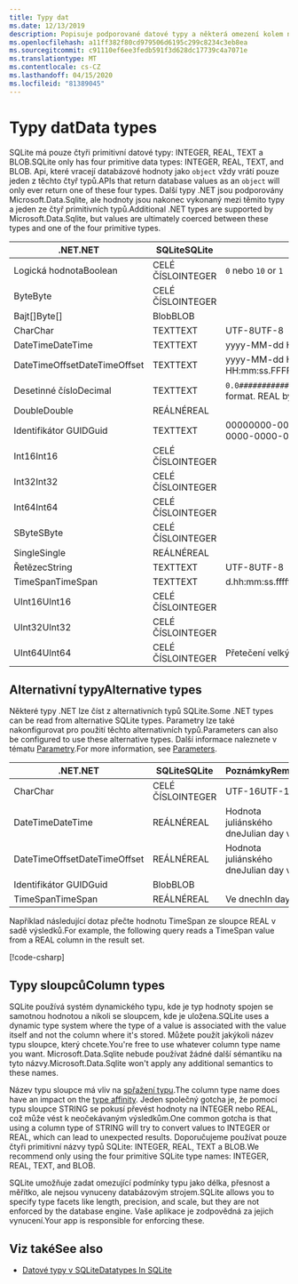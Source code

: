 ```yaml
---
title: Typy dat
ms.date: 12/13/2019
description: Popisuje podporované datové typy a některá omezení kolem nich.
ms.openlocfilehash: a11ff382f80cd979506d6195c299c8234c3eb8ea
ms.sourcegitcommit: c91110ef6ee3fedb591f3d628dc17739c4a7071e
ms.translationtype: MT
ms.contentlocale: cs-CZ
ms.lasthandoff: 04/15/2020
ms.locfileid: "81389045"
---
```

# <a name="data-types"></a><span data-ttu-id="f956d-103">Typy dat</span><span class="sxs-lookup"><span data-stu-id="f956d-103">Data types</span></span>

<span data-ttu-id="f956d-104">SQLite má pouze čtyři primitivní datové typy: INTEGER, REAL, TEXT a BLOB.</span><span class="sxs-lookup"><span data-stu-id="f956d-104">SQLite only has four primitive data types: INTEGER, REAL, TEXT, and BLOB.</span></span> <span data-ttu-id="f956d-105">Api, které vracejí databázové hodnoty jako `object` vždy vrátí pouze jeden z těchto čtyř typů.</span><span class="sxs-lookup"><span data-stu-id="f956d-105">APIs that return database values as an `object` will only ever return one of these four types.</span></span> <span data-ttu-id="f956d-106">Další typy .NET jsou podporovány Microsoft.Data.Sqlite, ale hodnoty jsou nakonec vykonaný mezi těmito typy a jeden ze čtyř primitivních typů.</span><span class="sxs-lookup"><span data-stu-id="f956d-106">Additional .NET types are supported by Microsoft.Data.Sqlite, but values are ultimately coerced between these types and one of the four primitive types.</span></span>

| <span data-ttu-id="f956d-107">.NET</span><span class="sxs-lookup"><span data-stu-id="f956d-107">.NET</span></span>           | <span data-ttu-id="f956d-108">SQLite</span><span class="sxs-lookup"><span data-stu-id="f956d-108">SQLite</span></span>  | <span data-ttu-id="f956d-109">Poznámky</span><span class="sxs-lookup"><span data-stu-id="f956d-109">Remarks</span></span>                                                       |
| -------------- | ------- | ------------------------------------------------------------- |
| <span data-ttu-id="f956d-110">Logická hodnota</span><span class="sxs-lookup"><span data-stu-id="f956d-110">Boolean</span></span>        | <span data-ttu-id="f956d-111">CELÉ ČÍSLO</span><span class="sxs-lookup"><span data-stu-id="f956d-111">INTEGER</span></span> | <span data-ttu-id="f956d-112">`0` nebo `1`</span><span class="sxs-lookup"><span data-stu-id="f956d-112">`0` or `1`</span></span>                                                    |
| <span data-ttu-id="f956d-113">Byte</span><span class="sxs-lookup"><span data-stu-id="f956d-113">Byte</span></span>           | <span data-ttu-id="f956d-114">CELÉ ČÍSLO</span><span class="sxs-lookup"><span data-stu-id="f956d-114">INTEGER</span></span> |                                                               |
| <span data-ttu-id="f956d-115">Bajt[]</span><span class="sxs-lookup"><span data-stu-id="f956d-115">Byte[]</span></span>         | <span data-ttu-id="f956d-116">Blob</span><span class="sxs-lookup"><span data-stu-id="f956d-116">BLOB</span></span>    |                                                               |
| <span data-ttu-id="f956d-117">Char</span><span class="sxs-lookup"><span data-stu-id="f956d-117">Char</span></span>           | <span data-ttu-id="f956d-118">TEXT</span><span class="sxs-lookup"><span data-stu-id="f956d-118">TEXT</span></span>    | <span data-ttu-id="f956d-119">UTF-8</span><span class="sxs-lookup"><span data-stu-id="f956d-119">UTF-8</span></span>                                                         |
| <span data-ttu-id="f956d-120">DateTime</span><span class="sxs-lookup"><span data-stu-id="f956d-120">DateTime</span></span>       | <span data-ttu-id="f956d-121">TEXT</span><span class="sxs-lookup"><span data-stu-id="f956d-121">TEXT</span></span>    | <span data-ttu-id="f956d-122">yyyy-MM-dd HH:mm:ss. FFFFFFF</span><span class="sxs-lookup"><span data-stu-id="f956d-122">yyyy-MM-dd HH:mm:ss.FFFFFFF</span></span>                                   |
| <span data-ttu-id="f956d-123">DateTimeOffset</span><span class="sxs-lookup"><span data-stu-id="f956d-123">DateTimeOffset</span></span> | <span data-ttu-id="f956d-124">TEXT</span><span class="sxs-lookup"><span data-stu-id="f956d-124">TEXT</span></span>    | <span data-ttu-id="f956d-125">yyyy-MM-dd HH:mm:ss. FFFFFFFzzz</span><span class="sxs-lookup"><span data-stu-id="f956d-125">yyyy-MM-dd HH:mm:ss.FFFFFFFzzz</span></span>                                |
| <span data-ttu-id="f956d-126">Desetinné číslo</span><span class="sxs-lookup"><span data-stu-id="f956d-126">Decimal</span></span>        | <span data-ttu-id="f956d-127">TEXT</span><span class="sxs-lookup"><span data-stu-id="f956d-127">TEXT</span></span>    | <span data-ttu-id="f956d-128">`0.0###########################`Formát.</span><span class="sxs-lookup"><span data-stu-id="f956d-128">`0.0###########################` format.</span></span> <span data-ttu-id="f956d-129">REAL by byl ztrátový.</span><span class="sxs-lookup"><span data-stu-id="f956d-129">REAL would be lossy.</span></span> |
| <span data-ttu-id="f956d-130">Double</span><span class="sxs-lookup"><span data-stu-id="f956d-130">Double</span></span>         | <span data-ttu-id="f956d-131">REÁLNÉ</span><span class="sxs-lookup"><span data-stu-id="f956d-131">REAL</span></span>    |                                                               |
| <span data-ttu-id="f956d-132">Identifikátor GUID</span><span class="sxs-lookup"><span data-stu-id="f956d-132">Guid</span></span>           | <span data-ttu-id="f956d-133">TEXT</span><span class="sxs-lookup"><span data-stu-id="f956d-133">TEXT</span></span>    | <span data-ttu-id="f956d-134">00000000-0000-0000-0000-000000000000</span><span class="sxs-lookup"><span data-stu-id="f956d-134">00000000-0000-0000-0000-000000000000</span></span>                          |
| <span data-ttu-id="f956d-135">Int16</span><span class="sxs-lookup"><span data-stu-id="f956d-135">Int16</span></span>          | <span data-ttu-id="f956d-136">CELÉ ČÍSLO</span><span class="sxs-lookup"><span data-stu-id="f956d-136">INTEGER</span></span> |                                                               |
| <span data-ttu-id="f956d-137">Int32</span><span class="sxs-lookup"><span data-stu-id="f956d-137">Int32</span></span>          | <span data-ttu-id="f956d-138">CELÉ ČÍSLO</span><span class="sxs-lookup"><span data-stu-id="f956d-138">INTEGER</span></span> |                                                               |
| <span data-ttu-id="f956d-139">Int64</span><span class="sxs-lookup"><span data-stu-id="f956d-139">Int64</span></span>          | <span data-ttu-id="f956d-140">CELÉ ČÍSLO</span><span class="sxs-lookup"><span data-stu-id="f956d-140">INTEGER</span></span> |                                                               |
| <span data-ttu-id="f956d-141">SByte</span><span class="sxs-lookup"><span data-stu-id="f956d-141">SByte</span></span>          | <span data-ttu-id="f956d-142">CELÉ ČÍSLO</span><span class="sxs-lookup"><span data-stu-id="f956d-142">INTEGER</span></span> |                                                               |
| <span data-ttu-id="f956d-143">Single</span><span class="sxs-lookup"><span data-stu-id="f956d-143">Single</span></span>         | <span data-ttu-id="f956d-144">REÁLNÉ</span><span class="sxs-lookup"><span data-stu-id="f956d-144">REAL</span></span>    |                                                               |
| <span data-ttu-id="f956d-145">Řetězec</span><span class="sxs-lookup"><span data-stu-id="f956d-145">String</span></span>         | <span data-ttu-id="f956d-146">TEXT</span><span class="sxs-lookup"><span data-stu-id="f956d-146">TEXT</span></span>    | <span data-ttu-id="f956d-147">UTF-8</span><span class="sxs-lookup"><span data-stu-id="f956d-147">UTF-8</span></span>                                                         |
| <span data-ttu-id="f956d-148">TimeSpan</span><span class="sxs-lookup"><span data-stu-id="f956d-148">TimeSpan</span></span>       | <span data-ttu-id="f956d-149">TEXT</span><span class="sxs-lookup"><span data-stu-id="f956d-149">TEXT</span></span>    | <span data-ttu-id="f956d-150">d.hh:mm:ss.fffffff</span><span class="sxs-lookup"><span data-stu-id="f956d-150">d.hh:mm:ss.fffffff</span></span>                                            |
| <span data-ttu-id="f956d-151">UInt16</span><span class="sxs-lookup"><span data-stu-id="f956d-151">UInt16</span></span>         | <span data-ttu-id="f956d-152">CELÉ ČÍSLO</span><span class="sxs-lookup"><span data-stu-id="f956d-152">INTEGER</span></span> |                                                               |
| <span data-ttu-id="f956d-153">UInt32</span><span class="sxs-lookup"><span data-stu-id="f956d-153">UInt32</span></span>         | <span data-ttu-id="f956d-154">CELÉ ČÍSLO</span><span class="sxs-lookup"><span data-stu-id="f956d-154">INTEGER</span></span> |                                                               |
| <span data-ttu-id="f956d-155">UInt64</span><span class="sxs-lookup"><span data-stu-id="f956d-155">UInt64</span></span>         | <span data-ttu-id="f956d-156">CELÉ ČÍSLO</span><span class="sxs-lookup"><span data-stu-id="f956d-156">INTEGER</span></span> | <span data-ttu-id="f956d-157">Přetečení velkých hodnot</span><span class="sxs-lookup"><span data-stu-id="f956d-157">Large values overflow</span></span>                                         |

## <a name="alternative-types"></a><span data-ttu-id="f956d-158">Alternativní typy</span><span class="sxs-lookup"><span data-stu-id="f956d-158">Alternative types</span></span>

<span data-ttu-id="f956d-159">Některé typy .NET lze číst z alternativních typů SQLite.</span><span class="sxs-lookup"><span data-stu-id="f956d-159">Some .NET types can be read from alternative SQLite types.</span></span> <span data-ttu-id="f956d-160">Parametry lze také nakonfigurovat pro použití těchto alternativních typů.</span><span class="sxs-lookup"><span data-stu-id="f956d-160">Parameters can also be configured to use these alternative types.</span></span> <span data-ttu-id="f956d-161">Další informace naleznete v tématu [Parametry](parameters.md#alternative-types).</span><span class="sxs-lookup"><span data-stu-id="f956d-161">For more information, see [Parameters](parameters.md#alternative-types).</span></span>

| <span data-ttu-id="f956d-162">.NET</span><span class="sxs-lookup"><span data-stu-id="f956d-162">.NET</span></span>           | <span data-ttu-id="f956d-163">SQLite</span><span class="sxs-lookup"><span data-stu-id="f956d-163">SQLite</span></span>  | <span data-ttu-id="f956d-164">Poznámky</span><span class="sxs-lookup"><span data-stu-id="f956d-164">Remarks</span></span>          |
| -------------- | ------- | ---------------- |
| <span data-ttu-id="f956d-165">Char</span><span class="sxs-lookup"><span data-stu-id="f956d-165">Char</span></span>           | <span data-ttu-id="f956d-166">CELÉ ČÍSLO</span><span class="sxs-lookup"><span data-stu-id="f956d-166">INTEGER</span></span> | <span data-ttu-id="f956d-167">UTF-16</span><span class="sxs-lookup"><span data-stu-id="f956d-167">UTF-16</span></span>           |
| <span data-ttu-id="f956d-168">DateTime</span><span class="sxs-lookup"><span data-stu-id="f956d-168">DateTime</span></span>       | <span data-ttu-id="f956d-169">REÁLNÉ</span><span class="sxs-lookup"><span data-stu-id="f956d-169">REAL</span></span>    | <span data-ttu-id="f956d-170">Hodnota juliánského dne</span><span class="sxs-lookup"><span data-stu-id="f956d-170">Julian day value</span></span> |
| <span data-ttu-id="f956d-171">DateTimeOffset</span><span class="sxs-lookup"><span data-stu-id="f956d-171">DateTimeOffset</span></span> | <span data-ttu-id="f956d-172">REÁLNÉ</span><span class="sxs-lookup"><span data-stu-id="f956d-172">REAL</span></span>    | <span data-ttu-id="f956d-173">Hodnota juliánského dne</span><span class="sxs-lookup"><span data-stu-id="f956d-173">Julian day value</span></span> |
| <span data-ttu-id="f956d-174">Identifikátor GUID</span><span class="sxs-lookup"><span data-stu-id="f956d-174">Guid</span></span>           | <span data-ttu-id="f956d-175">Blob</span><span class="sxs-lookup"><span data-stu-id="f956d-175">BLOB</span></span>    |                  |
| <span data-ttu-id="f956d-176">TimeSpan</span><span class="sxs-lookup"><span data-stu-id="f956d-176">TimeSpan</span></span>       | <span data-ttu-id="f956d-177">REÁLNÉ</span><span class="sxs-lookup"><span data-stu-id="f956d-177">REAL</span></span>    | <span data-ttu-id="f956d-178">Ve dnech</span><span class="sxs-lookup"><span data-stu-id="f956d-178">In days</span></span>          |

<span data-ttu-id="f956d-179">Například následující dotaz přečte hodnotu TimeSpan ze sloupce REAL v sadě výsledků.</span><span class="sxs-lookup"><span data-stu-id="f956d-179">For example, the following query reads a TimeSpan value from a REAL column in the result set.</span></span>

[!code-csharp[](../../../../samples/snippets/standard/data/sqlite/DateAndTimeSample/Program.cs?name=snippet_AlternativeType)]

## <a name="column-types"></a><span data-ttu-id="f956d-180">Typy sloupců</span><span class="sxs-lookup"><span data-stu-id="f956d-180">Column types</span></span>

<span data-ttu-id="f956d-181">SQLite používá systém dynamického typu, kde je typ hodnoty spojen se samotnou hodnotou a nikoli se sloupcem, kde je uložena.</span><span class="sxs-lookup"><span data-stu-id="f956d-181">SQLite uses a dynamic type system where the type of a value is associated with the value itself and not the column where it's stored.</span></span> <span data-ttu-id="f956d-182">Můžete použít jakýkoli název typu sloupce, který chcete.</span><span class="sxs-lookup"><span data-stu-id="f956d-182">You're free to use whatever column type name you want.</span></span> <span data-ttu-id="f956d-183">Microsoft.Data.Sqlite nebude používat žádné další sémantiku na tyto názvy.</span><span class="sxs-lookup"><span data-stu-id="f956d-183">Microsoft.Data.Sqlite won't apply any additional semantics to these names.</span></span>

<span data-ttu-id="f956d-184">Název typu sloupce má vliv na [spřažení typu](https://www.sqlite.org/datatype3.html#type_affinity).</span><span class="sxs-lookup"><span data-stu-id="f956d-184">The column type name does have an impact on the [type affinity](https://www.sqlite.org/datatype3.html#type_affinity).</span></span> <span data-ttu-id="f956d-185">Jeden společný gotcha je, že pomocí typu sloupce STRING se pokusí převést hodnoty na INTEGER nebo REAL, což může vést k neočekávaným výsledkům.</span><span class="sxs-lookup"><span data-stu-id="f956d-185">One common gotcha is that using a column type of STRING will try to convert values to INTEGER or REAL, which can lead to unexpected results.</span></span> <span data-ttu-id="f956d-186">Doporučujeme používat pouze čtyři primitivní názvy typů SQLite: INTEGER, REAL, TEXT a BLOB.</span><span class="sxs-lookup"><span data-stu-id="f956d-186">We recommend only using the four primitive SQLite type names: INTEGER, REAL, TEXT, and BLOB.</span></span>

<span data-ttu-id="f956d-187">SQLite umožňuje zadat omezující podmínky typu jako délka, přesnost a měřítko, ale nejsou vynuceny databázovým strojem.</span><span class="sxs-lookup"><span data-stu-id="f956d-187">SQLite allows you to specify type facets like length, precision, and scale, but they are not enforced by the database engine.</span></span> <span data-ttu-id="f956d-188">Vaše aplikace je zodpovědná za jejich vynucení.</span><span class="sxs-lookup"><span data-stu-id="f956d-188">Your app is responsible for enforcing these.</span></span>

## <a name="see-also"></a><span data-ttu-id="f956d-189">Viz také</span><span class="sxs-lookup"><span data-stu-id="f956d-189">See also</span></span>

- [<span data-ttu-id="f956d-190">Datové typy v SQLite</span><span class="sxs-lookup"><span data-stu-id="f956d-190">Datatypes In SQLite</span></span>](https://www.sqlite.org/datatype3.html)
